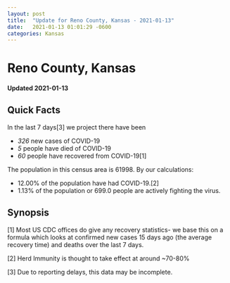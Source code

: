 ```yaml
---
layout: post
title:  "Update for Reno County, Kansas - 2021-01-13"
date:   2021-01-13 01:01:29 -0600
categories: Kansas
---
```


# Reno County, Kansas
#### Updated 2021-01-13

## Quick Facts

In the last 7 days[3] we project there have been
- *326* new cases of COVID-19
- *5* people have died of COVID-19
- *60* people have recovered from COVID-19[1]

The population in this census area is 61998. By our calculations:
- 12.00% of the population have had COVID-19.[2]
- 1.13% of the population or 699.0 people are actively fighting the virus.

## Synopsis




[1] Most US CDC offices do give any recovery statistics- we base this on a formula which looks at confirmed new cases
15 days ago (the average recovery time) and deaths over the last 7 days.

[2] Herd Immunity is thought to take effect at around ~70-80%

[3] Due to reporting delays, this data may be incomplete.
 
    